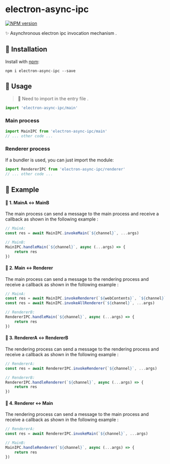 # electron-async-ipc

[![NPM version](https://badge.fury.io/js/electron-log.svg)](https://badge.fury.io/js/electron-log)

✨ Asynchronous electron ipc invocation mechanism .

## 🌿 Installation

Install with [npm](https://npmjs.org/package/electron-log):

```shell
npm i electron-async-ipc --save
```

    
## 🌿 Usage


> 📍 Need to import in the entry file .

```js
import 'electron-async-ipc/main'
```

### Main process

```js
import MainIPC from 'electron-async-ipc/main'
// ... other code ...
```

### Renderer process

If a bundler is used, you can just import the module:


```typescript
import RendererIPC from 'electron-async-ipc/renderer'
// ... other code ...
```

## 🌿 Example

#### 🌱 1. MainA  ↔  MainB

The main process can send a message to the main process and receive a callback as shown in the following example :

```js
// MainA:
const res = await MainIPC.invokeMain(`${channel}`, ...args)

// MainB:
MainIPC.handleMain(`${channel}`, async (...args) => {
	return res
})
```


#### 🌱 2. Main  ↔  Renderer

The main process can send a message to the rendering process and receive a callback as shown in the following example :

```js
// MainA:
const res = await MainIPC.invokeRenderer(`${webContents}`, `${channel}`, ...args)
const res = await MainIPC.invokeAllRenderer(`${channel}`, ...args)

// RendererB:
RendererIPC.handleMain(`${channel}`, async (...args) => {
	return res
})
```


#### 🌱 3. RendererA  ↔  RendererB

The rendering process can send a message to the rendering process and receive a callback as shown in the following example :

```js
// RendererA:
const res = await RendererIPC.invokeRenderer(`${channel}`, ...args)

// RendererB:
RendererIPC.handleRenderer(`${channel}`, async (...args) => {
	return res
})
```


#### 🌱 4. Renderer  ↔  Main

The rendering process can send a message to the main process and receive a callback as shown in the following example :

```js
// RendererA:
const res = await RendererIPC.invokeMain(`${channel}`, ...args)

// MainB:
MainIPC.handleRenderer(`${channel}`, async (...args) => {
	return res
})
```
